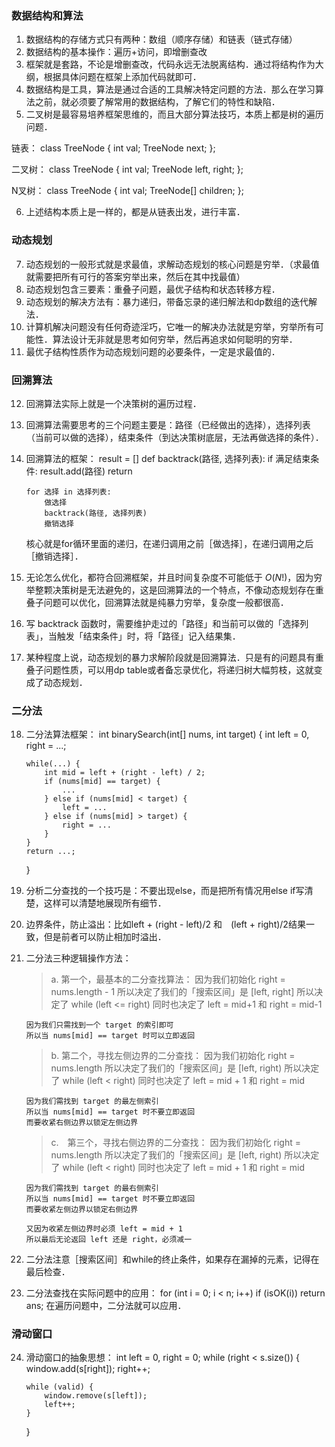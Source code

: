 ### 数据结构和算法

1. 数据结构的存储方式只有两种：数组（顺序存储）和链表（链式存储）
2. 数据结构的基本操作：遍历+访问，即增删查改
3. 框架就是套路，不论是增删查改，代码永远无法脱离结构．通过将结构作为大纲，根据具体问题在框架上添加代码就即可．
4. 数据结构是工具，算法是通过合适的工具解决特定问题的方法．那么在学习算法之前，就必须要了解常用的数据结构，了解它们的特性和缺陷．
5. 二叉树是最容易培养框架思维的，而且大部分算法技巧，本质上都是树的遍历问题．

链表：
class TreeNode {
    int val;
    TreeNode next;
};

二叉树：
class TreeNode {
    int val;
    TreeNode left, right;
};

N叉树：
class TreeNode {
    int val;
    TreeNode[] children;
};
    
6. 上述结构本质上是一样的，都是从链表出发，进行丰富．


### 动态规划

7. 动态规划的一般形式就是求最值，求解动态规划的核心问题是穷举．（求最值就需要把所有可行的答案穷举出来，然后在其中找最值）
8. 动态规划包含三要素：重叠子问题，最优子结构和状态转移方程．
9.  动态规划的解决方法有：暴力递归，带备忘录的递归解法和dp数组的迭代解法．
10. 计算机解决问题没有任何奇迹淫巧，它唯一的解决办法就是穷举，穷举所有可能性．算法设计无非就是思考如何穷举，然后再追求如何聪明的穷举．
11. 最优子结构性质作为动态规划问题的必要条件，一定是求最值的．

### 回溯算法

12. 回溯算法实际上就是一个决策树的遍历过程．
13. 回溯算法需要思考的三个问题主要是：路径（已经做出的选择），选择列表（当前可以做的选择），结束条件（到达决策树底层，无法再做选择的条件）．
14. 回溯算法的框架：
    result = []
    def backtrack(路径, 选择列表):
        if 满足结束条件:
            result.add(路径)
            return
        
        for 选择 in 选择列表:
            做选择
            backtrack(路径, 选择列表)
            撤销选择
    核心就是for循环里面的递归，在递归调用之前［做选择］，在递归调用之后［撤销选择］．
15. 无论怎么优化，都符合回溯框架，并且时间复杂度不可能低于 $O(N!)$，因为穷举整颗决策树是无法避免的，这是回溯算法的一个特点，不像动态规划存在重叠子问题可以优化，回溯算法就是纯暴力穷举，复杂度一般都很高．
16. 写 backtrack 函数时，需要维护走过的「路径」和当前可以做的「选择列表」，当触发「结束条件」时，将「路径」记入结果集．
17. 某种程度上说，动态规划的暴力求解阶段就是回溯算法．只是有的问题具有重叠子问题性质，可以用dp table或者备忘录优化，将递归树大幅剪枝，这就变成了动态规划．

### 二分法

18. 二分法算法框架：
    int binarySearch(int[] nums, int target) {
        int left = 0, right = ...;

        while(...) {
            int mid = left + (right - left) / 2;
            if (nums[mid] == target) {
                ...
            } else if (nums[mid] < target) {
                left = ...
            } else if (nums[mid] > target) {
                right = ...
            }
        }
        return ...;
    }
19. 分析二分查找的一个技巧是：不要出现else，而是把所有情况用else if写清楚，这样可以清楚地展现所有细节．
20. 边界条件，防止溢出：比如left + (right - left)/2 和　(left + right)/2结果一致，但是前者可以防止相加时溢出．
21. 二分法三种逻辑操作方法：
    > a. 第一个，最基本的二分查找算法：
        因为我们初始化 right = nums.length - 1
        所以决定了我们的「搜索区间」是 [left, right]
        所以决定了 while (left <= right)
        同时也决定了 left = mid+1 和 right = mid-1

        因为我们只需找到一个 target 的索引即可
        所以当 nums[mid] == target 时可以立即返回
    
    > b. 第二个，寻找左侧边界的二分查找：
        因为我们初始化 right = nums.length
        所以决定了我们的「搜索区间」是 [left, right)
        所以决定了 while (left < right)
        同时也决定了 left = mid + 1 和 right = mid

        因为我们需找到 target 的最左侧索引
        所以当 nums[mid] == target 时不要立即返回
        而要收紧右侧边界以锁定左侧边界

    > c.　第三个，寻找右侧边界的二分查找：
        因为我们初始化 right = nums.length
        所以决定了我们的「搜索区间」是 [left, right)
        所以决定了 while (left < right)
        同时也决定了 left = mid + 1 和 right = mid

        因为我们需找到 target 的最右侧索引
        所以当 nums[mid] == target 时不要立即返回
        而要收紧左侧边界以锁定右侧边界

        又因为收紧左侧边界时必须 left = mid + 1
        所以最后无论返回 left 还是 right，必须减一

22. 二分法注意［搜索区间］和while的终止条件，如果存在漏掉的元素，记得在最后检查．
23. 二分法查找在实际问题中的应用：
    for (int i = 0; i < n; i++)
        if (isOK(i))
            return ans;
    在遍历问题中，二分法就可以应用．

### 滑动窗口

24. 滑动窗口的抽象思想：
     int left = 0, right = 0;
    while (right < s.size()) {
        window.add(s[right]);
        right++;
        
        while (valid) {
            window.remove(s[left]);
            left++;
        }
    }

